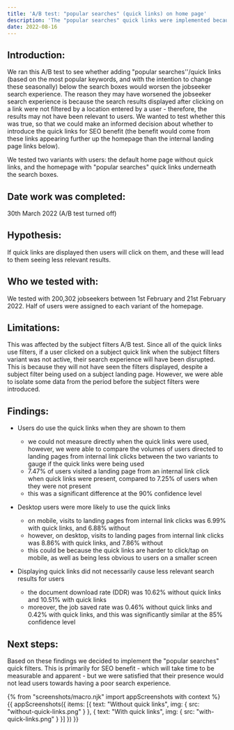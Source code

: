 ```yaml
---
title: 'A/B test: "popular searches" (quick links) on home page'
description: 'The "popular searches" quick links were implemented because we deemed it unlikely that they would worsen users' search experiences'
date: 2022-08-16
---
```


## Introduction: 
We ran this A/B test to see whether adding "popular searches''/quick links (based on the most popular keywords, and with the intention to change these seasonally) below the search boxes would worsen the jobseeker search experience.  The reason they may have worsened the jobseeker search experience is because the search results displayed after clicking on a link were not filtered by a location entered by a user - therefore, the results may not have been relevant to users. We wanted to test whether this was true, so that we could make an informed decision about whether to introduce the quick links for SEO benefit (the benefit would come from these links appearing further up the homepage than the internal landing page links below).

We tested two variants with users: the default home page without quick links, and the homepage with "popular searches" quick links underneath the search boxes.


## Date work was completed: 
30th March 2022 (A/B test turned off)


## Hypothesis: 
If quick links are displayed then users will click on them, and these will lead to them seeing less relevant results.


## Who we tested with: 
We tested with 200,302 jobseekers between 1st February and 21st February 2022. Half of users were assigned to each variant of the homepage.


## Limitations:
This was affected by the subject filters A/B test. Since all of the quick links use filters, if a user clicked on a subject quick link when the subject filters variant was not active, their search experience will have been disrupted. This is because they will not have seen the filters displayed, despite a subject filter being used on a subject landing page. However, we were able to isolate some data from the period before the subject filters were introduced.


## Findings:
- Users do use the quick links when they are shown to them
  - we could not measure directly when the quick links were used, however, we were able to compare the volumes of users directed to landing pages from internal link clicks between the two variants to gauge if the quick links were being used
  - 7.47% of users visited a landing page from an internal link click when quick links were present, compared to 7.25% of users when they were not present
  - this was a significant difference at the 90% confidence level

- Desktop users were more likely to use the quick links
  - on mobile, visits to landing pages from internal link clicks was 6.99% with quick links, and 6.88% without
  - however, on desktop, visits to landing pages from internal link clicks was 8.86% with quick links, and 7.86% without
  - this could be because the quick links are harder to click/tap on mobile, as well as being less obvious to users on a smaller screen

- Displaying quick links did not necessarily cause less relevant search results for users
  - the document download rate (DDR) was 10.62% without quick links and 10.51% with quick links
  - moreover, the job saved rate was 0.46% without quick links and 0.42% with quick links, and this was significantly similar at the 85% confidence level


## Next steps:
Based on these findings we decided to implement the "popular searches" quick filters. This is primarily for SEO benefit - which will take time to be measurable and apparent - but we were satisfied that their presence would not lead users towards having a poor search experience.

{% from "screenshots/macro.njk" import appScreenshots with context %}
{{ appScreenshots({
  items: [{
    text: "Without quick links",
    img: { src: "without-quick-links.png" }
  }, {
    text: "With quick links",
    img: { src: "with-quick-links.png" }
  }]
}) }}
